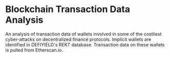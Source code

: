 # Blockchain Transaction Data Analysis

An analysis of transaction data of wallets involved in some of the costliest cyber-attacks on decentralized finance protocols. Implicit wallets are identified in DEFIYIELD's REKT database. Transaction data on these wallets is pulled from Etherscan.io.
